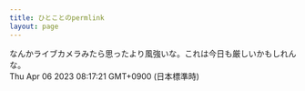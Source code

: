 ```yaml
---
title: ひとことのpermlink
layout: page
---
```

<div class="box" dt="1680736641176">
  なんかライブカメラみたら思ったより風強いな。これは今日も厳しいかもしれんな。
  <div class="content is-small">Thu Apr 06 2023 08:17:21 GMT+0900 (日本標準時)</div>
</div>